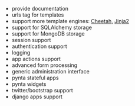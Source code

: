 * provide documentation
* urls tag for templates  
* support more template engines: [Cheetah](http://www.cheetahtemplate.org/), [Jinja2](http://jinja.pocoo.org/docs/) 
* support for SQLAlchemy storage
* support for MongoDB storage
* session support
* authentication support
* logging
* app actions support
* advanced form processing
* generic administration interface
* pynta stateful apps
* pynta widgets
* twitter/bootstrap support
* django apps support
